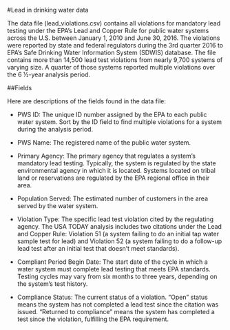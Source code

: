 #Lead in drinking water data

The data file (lead_violations.csv) contains all violations for mandatory lead testing under the EPA’s Lead and Copper Rule for public water systems across the U.S. between January 1, 2010 and June 30, 2016. The violations were reported by state and federal regulators during the 3rd quarter 2016 to EPA’s Safe Drinking Water Information System (SDWIS) database. The file contains more than 14,500 lead test violations from nearly 9,700 systems of varying size. A quarter of those systems reported multiple violations over the 6 ½-year analysis period. 

##Fields

Here are descriptions of the fields found in the data file:

-	PWS ID: The unique ID number assigned by the EPA to each public water system. Sort by the ID field to find multiple violations for a system during the analysis period. 

- PWS Name: The registered name of the public water system.
- Primary Agency: The primary agency that regulates a system’s mandatory lead testing. Typically, the system is regulated by the state environmental agency in which it is located. Systems located on tribal land or reservations are regulated by the EPA regional office in their area.
- Population Served: The estimated number of customers in the area served by the water system.
- Violation Type: The specific lead test violation cited by the regulating agency. The USA TODAY analysis includes two citations under the Lead and Copper Rule: Violation 51 (a system failing to do an initial tap water sample test for lead) and Violation 52 (a system failing to do a follow-up lead test after an initial test that doesn’t meet standards). 
- Compliant Period Begin Date: The start date of the cycle in which a water system must complete lead testing that meets EPA standards. Testing cycles may vary from six months to three years, depending on the system’s test history. 
- Compliance Status: The current status of a violation. “Open” status means the system has not completed a lead test since the citation was issued. “Returned to compliance” means the system has completed a test since the violation, fulfilling the EPA requirement.
